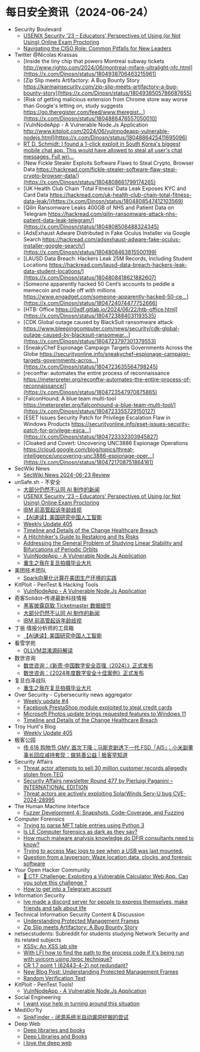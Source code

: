 # 每日安全资讯（2024-06-24）

- Security Boulevard
  - [USENIX Security ’23 – Educators’ Perspectives of Using (or Not Using) Online Exam Proctoring](https://securityboulevard.com/2024/06/usenix-security-23-educators-perspectives-of-using-or-not-using-online-exam-proctoring/)
  - [Navigating the CISO Role: Common Pitfalls for New Leaders](https://securityboulevard.com/2024/06/navigating-the-ciso-role-common-pitfalls-for-new-leaders/)
- Twitter @Nicolas Krassas
  - [Inside the tiny chip that powers Montreal subway tickets http://www.righto.com/2024/06/montreal-mifare-ultralight-nfc.html](https://x.com/Dinosn/status/1804938706463215961)
  - [Zip Slip meets Artifactory: A Bug Bounty Story https://karmainsecurity.com/zip-slip-meets-artifactory-a-bug-bounty-story](https://x.com/Dinosn/status/1804938505786687655)
  - [Risk of getting malicious extension from Chrome store way worse than Google's letting on, study suggests https://go.theregister.com/feed/www.theregist...](https://x.com/Dinosn/status/1804886476557050010)
  - [VulnNodeApp - A Vulnerable Node.Js Application http://www.kitploit.com/2024/06/vulnnodeapp-vulnerable-nodejs.html](https://x.com/Dinosn/status/1804886425411695096)
  - [RT D. Schmidt: I found a 1-click exploit in South Korea's biggest mobile chat app. This would have allowed to steal all user's chat messages. Full wri...](https://x.com/Dinosn/status/1804941259380826594)
  - [New Fickle Stealer Exploits Software Flaws to Steal Crypto, Browser Data https://hackread.com/fickle-stealer-software-flaw-steal-crypto-browser-data/](https://x.com/Dinosn/status/1804808661799174265)
  - [UK Health Club Chain ‘Total Fitness’ Data Leak Exposes KYC and Card Data https://hackread.com/uk-health-club-chain-total-fitness-data-leak/](https://x.com/Dinosn/status/1804808547412103569)
  - [Qilin Ransomware Leaks 400GB of NHS and Patient Data on Telegram https://hackread.com/qilin-ransomware-attack-nhs-patient-data-leak-telegram/](https://x.com/Dinosn/status/1804808506488324345)
  - [AdsExhaust Adware Distributed in Fake Oculus Installer via Google Search https://hackread.com/adsexhaust-adware-fake-oculus-installer-google-search/](https://x.com/Dinosn/status/1804808463815500199)
  - [LAUSD Data Breach: Hackers Leak 25M Records, Including Student Locations https://hackread.com/lausd-data-breach-hackers-leak-data-student-locations/](https://x.com/Dinosn/status/1804808418621882607)
  - [Someone apparently hacked 50 Cent’s accounts to peddle a memecoin and made off with millions https://www.engadget.com/someone-apparently-hacked-50-ce...](https://x.com/Dinosn/status/1804724074477752666)
  - [HTB: Office https://0xdf.gitlab.io/2024/06/22/htb-office.html](https://x.com/Dinosn/status/1804723884031193535)
  - [CDK Global outage caused by BlackSuit ransomware attack https://www.bleepingcomputer.com/news/security/cdk-global-outage-caused-by-blacksuit-ransomwar...](https://x.com/Dinosn/status/1804723797301379553)
  - [SneakyChef Espionage Campaign Targets Governments Across the Globe https://securityonline.info/sneakychef-espionage-campaign-targets-governments-acros...](https://x.com/Dinosn/status/1804723635564798245)
  - [reconftw: automates the entire process of reconnaissance https://meterpreter.org/reconftw-automates-the-entire-process-of-reconnaissance/](https://x.com/Dinosn/status/1804723547970875865)
  - [FalconHound: A blue team multi-tool https://meterpreter.org/falconhound-a-blue-team-multi-tool/](https://x.com/Dinosn/status/1804723355729150127)
  - [ESET Issues Security Patch for Privilege Escalation Flaw in Windows Products https://securityonline.info/eset-issues-security-patch-for-privilege-esca...](https://x.com/Dinosn/status/1804723332303945827)
  - [Cloaked and Covert: Uncovering UNC3886 Espionage Operations https://cloud.google.com/blog/topics/threat-intelligence/uncovering-unc3886-espionage-oper...](https://x.com/Dinosn/status/1804721708751864161)
- SecWiki News
  - [SecWiki News 2024-06-23 Review](http://www.sec-wiki.com/?2024-06-23)
- unSafe.sh - 不安全
  - [大部分仍然不认同 AI 制作的新闻](https://buaq.net/go-246772.html)
  - [USENIX Security ’23 – Educators’ Perspectives of Using (or Not Using) Online Exam Proctoring](https://buaq.net/go-246767.html)
  - [IBM 前高管起诉年龄歧视](https://buaq.net/go-246773.html)
  - [【AI速读】美国研究中国人工智能](https://buaq.net/go-246778.html)
  - [Weekly Update 405](https://buaq.net/go-246766.html)
  - [Timeline and Details of the Change Healthcare Breach](https://buaq.net/go-246765.html)
  - [A Hitchhiker's Guide to Restaking and Its Risks](https://buaq.net/go-246774.html)
  - [Addressing the General Problem of Studying Linear Stability and Bifurcations of Periodic Orbits](https://buaq.net/go-246775.html)
  - [VulnNodeApp - A Vulnerable Node.Js Application](https://buaq.net/go-246761.html)
  - [重生之我在复旦拍摄毕业大片](https://buaq.net/go-246764.html)
- 美团技术团队
  - [Spark向量化计算在美团生产环境的实践](https://tech.meituan.com/2024/06/23/spark-gluten-velox.html)
- KitPloit - PenTest &amp; Hacking Tools
  - [VulnNodeApp - A Vulnerable Node.Js Application](http://www.kitploit.com/2024/06/vulnnodeapp-vulnerable-nodejs.html)
- 奇客Solidot–传递最新科技情报
  - [黑客披露窃取 Ticketmaster 数据细节](https://www.solidot.org/story?sid=78503)
  - [大部分仍然不认同 AI 制作的新闻](https://www.solidot.org/story?sid=78502)
  - [IBM 前高管起诉年龄歧视](https://www.solidot.org/story?sid=78501)
- 丁爸 情报分析师的工具箱
  - [【AI速读】美国研究中国人工智能](https://mp.weixin.qq.com/s?__biz=MzI2MTE0NTE3Mw==&mid=2651144520&idx=1&sn=223ebdba7507a67b5b68e8aaa93e6dd2&chksm=f1af3672c6d8bf647e758e0ff2148930437a06bd72c606d7222b82dab8ed5ca6e4b8fec12374&scene=58&subscene=0#rd)
- 看雪学苑
  - [OLLVM混淆源码解读](https://mp.weixin.qq.com/s?__biz=MjM5NTc2MDYxMw==&mid=2458560109&idx=1&sn=6264ed2b3b202dcd41f62be708794da2&chksm=b18d96e786fa1ff1f9a47704868939fd71d44c54de1d06aa78b8eec5ce559af360f700dba0a8&scene=58&subscene=0#rd)
- 数世咨询
  - [数世咨询：《新质·中国数字安全百强（2024）》正式发布](https://mp.weixin.qq.com/s?__biz=MzkxNzA3MTgyNg==&mid=2247513339&idx=1&sn=759f859d0cf7dd748d3dd83ce49cf4cc&chksm=c144c646f6334f5017581206b0da2af90d539c921614514e3eb40f6c80d846bece0e6b521067&scene=58&subscene=0#rd)
  - [数世咨询：《2024年度数字安全十佳案例》正式发布](https://mp.weixin.qq.com/s?__biz=MzkxNzA3MTgyNg==&mid=2247513339&idx=2&sn=79b839c4a1e07f6c8687ea7429852900&chksm=c144c646f6334f5034f78e2d2d6356fa907719d2322552246ddb16fa12c7156d31201dc4ebbb&scene=58&subscene=0#rd)
- 复旦白泽战队
  - [重生之我在复旦拍摄毕业大片](https://mp.weixin.qq.com/s?__biz=MzU4NzUxOTI0OQ==&mid=2247490246&idx=1&sn=cab13432dbffe54661e128fca7b9bfa6&chksm=fdeb9eb8ca9c17ae964f30536576bcbbf11de5d5f6b263d51796dee5773cfb1bcba16fe83da7&scene=58&subscene=0#rd)
- Over Security - Cybersecurity news aggregator
  - [Weekly update #4](https://roccosicilia.com/2024/06/23/weekly-update-4/)
  - [Facebook PrestaShop module exploited to steal credit cards](https://www.bleepingcomputer.com/news/security/facebook-prestashop-module-exploited-to-steal-credit-cards/)
  - [Microsoft Photos update brings requested features to Windows 11](https://www.bleepingcomputer.com/news/microsoft/microsoft-photos-update-brings-requested-features-to-windows-11/)
  - [Timeline and Details of the Change Healthcare Breach](https://www.secjuice.com/change-healthcare-breach/)
- Troy Hunt's Blog
  - [Weekly Update 405](https://www.troyhunt.com/weekly-update-405/)
- 极客公园
  - [传 618 购物节 GMV 首次下降；马斯克剧透下一代 FSD「AI5」；小米副董事长回应减持套现：做慈善公益 | 极客早知道](https://mp.weixin.qq.com/s?__biz=MTMwNDMwODQ0MQ==&mid=2653044653&idx=1&sn=1e4b5214342d0fdb3aefdce4e3939f61&chksm=7e57421b4920cb0d235daf1768cc5f9c6d6edc4e4cb5c9ae8a29986ad6eac428406f43c41c5c&scene=58&subscene=0#rd)
- Security Affairs
  - [Threat actor attempts to sell 30 million customer records allegedly stolen from TEG](https://securityaffairs.com/164845/cyber-crime/threat-actor-selling-teg-data.html)
  - [Security Affairs newsletter Round 477 by Pierluigi Paganini – INTERNATIONAL EDITION](https://securityaffairs.com/164832/security/security-affairs-newsletter-round-477-by-pierluigi-paganini-international-edition.html)
  - [Threat actors are actively exploiting SolarWinds Serv-U bug CVE-2024-28995](https://securityaffairs.com/164806/hacking/solarwinds-serv-u-cve-2024-28995-exploit.html)
- The Human Machine Interface
  - [Fuzzer Development 4: Snapshots, Code-Coverage, and Fuzzing](https://h0mbre.github.io/Lucid_Snapshots_Coverage/)
- Computer Forensics
  - [Trying to parse MFT table entries using Python 3](https://www.reddit.com/r/computerforensics/comments/1dmtq2m/trying_to_parse_mft_table_entries_using_python_3/)
  - [Is LE Computer forensics as dark as they say?](https://www.reddit.com/r/computerforensics/comments/1dmqoja/is_le_computer_forensics_as_dark_as_they_say/)
  - [How much malware analysis knowledge do DFIR consultants need to know?](https://www.reddit.com/r/computerforensics/comments/1dmijud/how_much_malware_analysis_knowledge_do_dfir/)
  - [Trying to access Mac logs to see when a USB was last mounted.](https://www.reddit.com/r/computerforensics/comments/1dmagbc/trying_to_access_mac_logs_to_see_when_a_usb_was/)
  - [Question from a layperson: Waze location data, clocks, and forensic software](https://www.reddit.com/r/computerforensics/comments/1dma750/question_from_a_layperson_waze_location_data/)
- Your Open Hacker Community
  - [🚩 CTF Challenge: Exploiting a Vulnerable Calculator Web App. Can you solve this challenge ?](https://www.reddit.com/r/HowToHack/comments/1dmt12c/ctf_challenge_exploiting_a_vulnerable_calculator/)
  - [How to get into a Telegram account](https://www.reddit.com/r/HowToHack/comments/1dmwiem/how_to_get_into_a_telegram_account/)
- Information Security
  - [Ive made a discord server for people to express themselves, make friends and talk about life](https://www.reddit.com/r/Information_Security/comments/1dmyb7l/ive_made_a_discord_server_for_people_to_express/)
- Technical Information Security Content & Discussion
  - [Understanding Protected Management Frames](https://www.reddit.com/r/netsec/comments/1dmj2ii/understanding_protected_management_frames/)
  - [Zip Slip meets Artifactory: A Bug Bounty Story](https://www.reddit.com/r/netsec/comments/1dmjg17/zip_slip_meets_artifactory_a_bug_bounty_story/)
- netsecstudents: Subreddit for students studying Network Security and its related subjects
  - [XSSy: An XSS lab site](https://www.reddit.com/r/netsecstudents/comments/1dmo2fa/xssy_an_xss_lab_site/)
  - [With LFI how to find the path to the process code if it's being run with uvicorn using /proc technique?](https://www.reddit.com/r/netsecstudents/comments/1dmtmaf/with_lfi_how_to_find_the_path_to_the_process_code/)
  - [CR 1.7 point 1 (62443-4-2) not redundant?](https://www.reddit.com/r/netsecstudents/comments/1dmsad5/cr_17_point_1_6244342_not_redundant/)
  - [New Blog Post: Understanding Protected Management Frames](https://www.reddit.com/r/netsecstudents/comments/1dmi762/new_blog_post_understanding_protected_management/)
  - [Random Verification Text](https://www.reddit.com/r/netsecstudents/comments/1dmoxbz/random_verification_text/)
- KitPloit - PenTest Tools!
  - [VulnNodeApp - A Vulnerable Node.Js Application](http://www.kitploit.com/2024/06/vulnnodeapp-vulnerable-nodejs.html)
- Social Engineering
  - [I want your help in turning around this situation](https://www.reddit.com/r/SocialEngineering/comments/1dm9ov0/i_want_your_help_in_turning_around_this_situation/)
- Medi0cr1ty
  - [SinkFinder - 闭源系统半自动漏洞挖掘的尝试](https://mp.weixin.qq.com/s?__biz=Mzg5ODE3NTU1OQ==&mid=2247484406&idx=1&sn=4ebabbc7065f50f5a101437e02b5f55d&chksm=c067c4def7104dc8206967f2a8225623f32d44c22eaad3bb8594190747919d4f2b16c4d59d9c&scene=58&subscene=0#rd)
- Deep Web
  - [Deep libraries and books](https://www.reddit.com/r/deepweb/comments/1dmrn9b/deep_libraries_and_books/)
  - [Deep Libraries and Books](https://www.reddit.com/r/deepweb/comments/1dmrl08/deep_libraries_and_books/)
  - [i love the deep web](https://www.reddit.com/r/deepweb/comments/1dmx98p/i_love_the_deep_web/)
